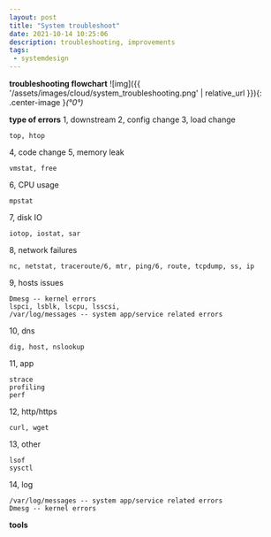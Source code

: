 ```yaml
---
layout: post
title: "System troubleshoot"
date: 2021-10-14 10:25:06
description: troubleshooting, improvements
tags:
 - systemdesign
---
```


**troubleshooting flowchart**
![img]({{ '/assets/images/cloud/system_troubleshooting.png' | relative_url }}){: .center-image }*(°0°)*

**type of errors**
1, downstream
2, config change
3, load change
```
top, htop
```
4, code change
5, memory leak
```
vmstat, free
```
6, CPU usage
```
mpstat
```
7, disk IO
```
iotop, iostat, sar
```
8, network failures
```
nc, netstat, traceroute/6, mtr, ping/6, route, tcpdump, ss, ip
```
9, hosts issues
```
Dmesg -- kernel errors
lspci, lsblk, lscpu, lsscsi,
/var/log/messages -- system app/service related errors
```
10, dns
```
dig, host, nslookup
```
11, app
```
strace
profiling
perf
```
12, http/https
```
curl, wget
```
13, other
```
lsof
sysctl
```
14, log
```
/var/log/messages -- system app/service related errors
Dmesg -- kernel errors
```
**tools**

